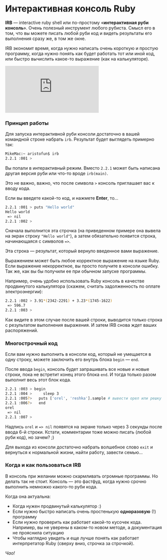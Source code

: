 # Интерактивная консоль Ruby 

 **IRB** — interactive ruby shell или по-простому «**интерактивная руби консоль**». 
 Очень полезный инструмент любого рубиста. Смысл его в том, что вы можете писать 
 любой руби код и видеть результаты его выполнения сразу же, в том же окне.

IRB экономит время, когда нужно написать очень короткую и простую программу, 
когда нужно понять как будет работать тот или иной код, или быстро вычислить 
какое-то выражение (как на калькуляторе).


<!-- youtube starts here -->
<script>
var videoPlan = {}
</script>

<div class="embed-responsive embed-responsive-16by9 rubyrush-video" id="video-0">
<iframe src="https://www.youtube.com/embed/TIgdYjWq8aE" frameborder="0" allow="accelerometer; autoplay; encrypted-media; gyroscope; picture-in-picture" allowfullscreen></iframe>
<script>
videoPlan["video-0"] = [{"begin":"0:06","comment":"Приветствие и что такое IRB"},{"begin":"0:40","comment":"Запускаем интерактивный Ruby режим"},{"begin":"0:50","comment":"Принцип работы IRB"},{"begin":"2:00","comment":"1. irb как песочница и справочник"},{"begin":"3:08","comment":"Пишем программу «Палиндром»"},{"begin":"3:54","comment":"Исправляем ошибки в «Палиндроме»"},{"begin":"5:43","comment":"2. irb как калькулятор"},{"begin":"6:45","comment":"Резюме — когда пригодится IRB"}]
</script>
</div>

 <!-- youtube ends here --> 


### Принцип работы

Для запуска интерактивной руби консоли достаточно в вашей командной строке набрать `irb`. Результат будет выглядеть примерно так:

```sh
MikeMac:~ aristofun$ irb
2.2.1 :001 >

```

Вы попали в интерактивный режим. Вместо `2.2.1` может быть написана другая версия руби или что-то вроде `irb(main)`.

Это не важно, важно, что после символа `>` консоль приглашает вас к вводу кода.

Если вы введете какой-то код, и нажмете **Enter**, то...

```sh
2.2.1 :001 > puts "Hello world"
Hello world
 => nil
2.2.1 :002 >

```

Сначала выполнится эта строчка (на приведенном примере она вывела на экран строку `"Hello world"`), а затем обязательно появится строка, начинающаяся с символов `=>`.

Эта строка — результат, который вернуло введенное вами выражение.

Выражением может быть любое корректное выражение на языке Ruby. Если выражение некорректное, вы просто получите в консоли ошибку. Так же, как вы бы получили ее при обычном запуске программы.

Например, очень удобно использовать Ruby консоль в качестве продвинутого калькулятора (скажем, считать задолженность по оплате электроэнергии):

```sh
2.2.1 :002 > 3.91*(2342-2291) + 3.23*(1745-1622)
 => 596.7
2.2.1 :003 >

```

Как видите в этом случае после вашей строки, выводится только строка с результатом выполнения выражения. И затем IRB снова ждет ваших распоряжений.

### Многострочный код

Если вам нужно выполнить в консоли код, который не умещается в одну строку, можете заключить его внутрь блока `begin` — `end`.

После ввода `begin`, консоль будет запрашивать все новые и новые строки, пока не встретит конец этого блока `end`. И тогда только разом выполнит весь этот блок кода.

```sh
2.2.1 :003 > begin
2.2.1 :004 >     sleep 3
2.2.1 :005?>   puts ['orel', 'reshka'].sample # вывести орел или решку
2.2.1 :006?>   end
orel
 => nil
2.2.1 :007 >

```

Надпись `orel` и ` => nil ` появятся на экране только через 3 секунды после ввода 6-й строки. Кстати, комментарии тоже можно писать (любой руби код), но зачем? ;)

Для выхода из консоли достаточно набрать волшебное слово `exit` и вернуться к нормальной жизни, найти работу, завести семью...

### Когда и как пользоваться IRB

В консоль при желании можно скармливать огромные программы. Но делать так не стоит. Консоль — это фастфуд, когда нужно срочно выполнить немножко какого-то руби кода.

Когда она актуальна:

- Когда нужен продвинутый калькулятор :)
- Если нужно быстро написать очень простенькую **одноразовую** (!) программу
- Если нужно проверить как работает какой-то кусочек кода. Например, вы не уверены в каком-то новом методе, а документация не прояснила ситуацию
- Чтобы наглядно увидеть и еще лучше понять как работает интерпретатор Ruby (сверху вниз, строчка за строчкой).

*Чао!*
